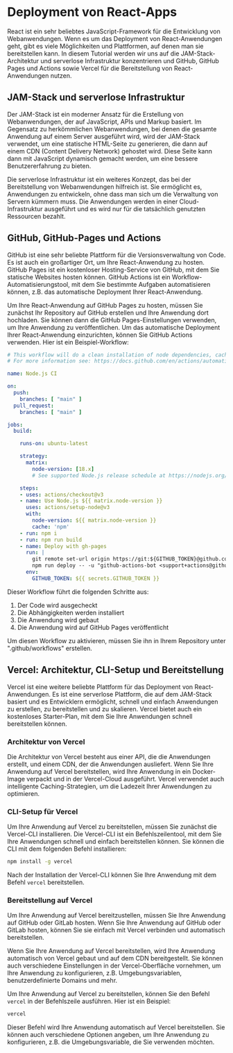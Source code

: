 # Deployment von React-Apps

React ist ein sehr beliebtes JavaScript-Framework für die Entwicklung von Webanwendungen. Wenn es um das Deployment von React-Anwendungen geht, gibt es viele Möglichkeiten und Plattformen, auf denen man sie bereitstellen kann. In diesem Tutorial werden wir uns auf die JAM-Stack-Architektur und serverlose Infrastruktur konzentrieren und GitHub, GitHub Pages und Actions sowie Vercel für die Bereitstellung von React-Anwendungen nutzen.

## JAM-Stack und serverlose Infrastruktur

Der JAM-Stack ist ein moderner Ansatz für die Erstellung von Webanwendungen, der auf JavaScript, APIs und Markup basiert. Im Gegensatz zu herkömmlichen Webanwendungen, bei denen die gesamte Anwendung auf einem Server ausgeführt wird, wird der JAM-Stack verwendet, um eine statische HTML-Seite zu generieren, die dann auf einem CDN (Content Delivery Network) gehostet wird. Diese Seite kann dann mit JavaScript dynamisch gemacht werden, um eine bessere Benutzererfahrung zu bieten.

Die serverlose Infrastruktur ist ein weiteres Konzept, das bei der Bereitstellung von Webanwendungen hilfreich ist. Sie ermöglicht es, Anwendungen zu entwickeln, ohne dass man sich um die Verwaltung von Servern kümmern muss. Die Anwendungen werden in einer Cloud-Infrastruktur ausgeführt und es wird nur für die tatsächlich genutzten Ressourcen bezahlt.

## GitHub, GitHub-Pages und Actions

GitHub ist eine sehr beliebte Plattform für die Versionsverwaltung von Code. Es ist auch ein großartiger Ort, um Ihre React-Anwendung zu hosten. GitHub Pages ist ein kostenloser Hosting-Service von GitHub, mit dem Sie statische Websites hosten können. GitHub Actions ist ein Workflow-Automatisierungstool, mit dem Sie bestimmte Aufgaben automatisieren können, z.B. das automatische Deployment Ihrer React-Anwendung.

Um Ihre React-Anwendung auf GitHub Pages zu hosten, müssen Sie zunächst Ihr Repository auf GitHub erstellen und Ihre Anwendung dort hochladen. Sie können dann die GitHub Pages-Einstellungen verwenden, um Ihre Anwendung zu veröffentlichen. Um das automatische Deployment Ihrer React-Anwendung einzurichten, können Sie GitHub Actions verwenden. Hier ist ein Beispiel-Workflow:

```yaml
# This workflow will do a clean installation of node dependencies, cache/restore them, build the source code and run tests across different versions of node
# For more information see: https://docs.github.com/en/actions/automating-builds-and-tests/building-and-testing-nodejs

name: Node.js CI

on:
  push:
    branches: [ "main" ]
  pull_request:
    branches: [ "main" ]

jobs:
  build:

    runs-on: ubuntu-latest

    strategy:
      matrix:
        node-version: [18.x]
        # See supported Node.js release schedule at https://nodejs.org/en/about/releases/

    steps:
    - uses: actions/checkout@v3
    - name: Use Node.js ${{ matrix.node-version }}
      uses: actions/setup-node@v3
      with:
        node-version: ${{ matrix.node-version }}
        cache: 'npm'
    - run: npm i
    - run: npm run build
    - name: Deploy with gh-pages
      run: |
        git remote set-url origin https://git:${GITHUB_TOKEN}@github.com/${GITHUB_REPOSITORY}.git
        npm run deploy -- -u "github-actions-bot <support+actions@github.com>"
      env:
        GITHUB_TOKEN: ${{ secrets.GITHUB_TOKEN }}
```

Dieser Workflow führt die folgenden Schritte aus:

1. Der Code wird ausgecheckt
2. Die Abhängigkeiten werden installiert
3. Die Anwendung wird gebaut
4. Die Anwendung wird auf GitHub Pages veröffentlicht

Um diesen Workflow zu aktivieren, müssen Sie ihn in Ihrem Repository unter ".github/workflows" erstellen.

## Vercel: Architektur, CLI-Setup und Bereitstellung

Vercel ist eine weitere beliebte Plattform für das Deployment von React-Anwendungen. Es ist eine serverlose Plattform, die auf dem JAM-Stack basiert und es Entwicklern ermöglicht, schnell und einfach Anwendungen zu erstellen, zu bereitstellen und zu skalieren. Vercel bietet auch ein kostenloses Starter-Plan, mit dem Sie Ihre Anwendungen schnell bereitstellen können.

### Architektur von Vercel

Die Architektur von Vercel besteht aus einer API, die die Anwendungen erstellt, und einem CDN, der die Anwendungen ausliefert. Wenn Sie Ihre Anwendung auf Vercel bereitstellen, wird Ihre Anwendung in ein Docker-Image verpackt und in der Vercel-Cloud ausgeführt. Vercel verwendet auch intelligente Caching-Strategien, um die Ladezeit Ihrer Anwendungen zu optimieren.

### CLI-Setup für Vercel

Um Ihre Anwendung auf Vercel zu bereitstellen, müssen Sie zunächst die Vercel-CLI installieren. Die Vercel-CLI ist ein Befehlszeilentool, mit dem Sie Ihre Anwendungen schnell und einfach bereitstellen können. Sie können die CLI mit dem folgenden Befehl installieren:

```bash
npm install -g vercel
```

Nach der Installation der Vercel-CLI können Sie Ihre Anwendung mit dem Befehl `vercel` bereitstellen.

### Bereitstellung auf Vercel

Um Ihre Anwendung auf Vercel bereitzustellen, müssen Sie Ihre Anwendung auf GitHub oder GitLab hosten. Wenn Sie Ihre Anwendung auf GitHub oder GitLab hosten, können Sie sie einfach mit Vercel verbinden und automatisch bereitstellen.

Wenn Sie Ihre Anwendung auf Vercel bereitstellen, wird Ihre Anwendung automatisch von Vercel gebaut und auf dem CDN bereitgestellt. Sie können auch verschiedene Einstellungen in der Vercel-Oberfläche vornehmen, um Ihre Anwendung zu konfigurieren, z.B. Umgebungsvariablen, benutzerdefinierte Domains und mehr.

Um Ihre Anwendung auf Vercel zu bereitstellen, können Sie den Befehl `vercel` in der Befehlszeile ausführen. Hier ist ein Beispiel:

```bash
vercel
```

Dieser Befehl wird Ihre Anwendung automatisch auf Vercel bereitstellen. Sie können auch verschiedene Optionen angeben, um Ihre Anwendung zu konfigurieren, z.B. die Umgebungsvariable, die Sie verwenden möchten.